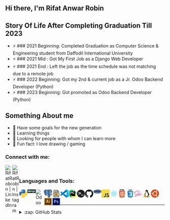 ## Hi there, I'm Rifat Anwar Robin


## Story Of Life After Completing Graduation Till 2023

- ⚡ ### 2021 Beginning: Completed Graduation as Computer Science & Engineering student from Daffodil International University
- ⚡ ### 2021 Mid      : Got My First Job as a Django Web Developer
- ⚡ ### 2021 End      : Left the job as the time schedule was not matching due to a remote job
- ⚡ ### 2022 Beginning: Got my 2nd & current job as a Jr. Odoo Backend Developer (Python)
- ⚡ ### 2023 Beginning: Got promoted as Odoo Backend Developer (Python)

## Something About me

- 🔭 Have some goals for the new generation
- 🌱 Learning things 
- 👯 Looking for people with whom I can learn more
- 🤣 Fun fact: I love drawing / gaming


### Connect with me:

[<img align="left" alt="RifatRobin | LinkedIn" width="22px" src="https://cdn.jsdelivr.net/npm/simple-icons@v3/icons/linkedin.svg" />][linkedin]
[<img align="left" alt="RifatRobin | Instagram" width="22px" src="https://cdn.jsdelivr.net/npm/simple-icons@v3/icons/instagram.svg" />][instagram]

<br />

### Languages and Tools:

<img align="left" alt="python" width="26px" src="image/python.png" />
<img align="left" alt="Django" width="26px" src="image/django-logo-negative.png" />
<img align="left" alt="Odoo" width="26px" src="https://avatars.githubusercontent.com/u/6368483?s=48&v=4" />

<img align="left" alt="Postgreql" width="26px" src="https://raw.githubusercontent.com/github/explore/80688e429a7d4ef2fca1e82350fe8e3517d3494d/topics/postgresql/postgresql.png" />
<img align="left" alt="XML" width="26px" src="https://raw.githubusercontent.com/github/explore/05a6f4c574a32b6b2f04c2e589f6c82d9df46a5d/topics/xml/xml.png" />

<img align="left" alt="Visual Studio Code" width="26px" src="https://raw.githubusercontent.com/github/explore/80688e429a7d4ef2fca1e82350fe8e3517d3494d/topics/visual-studio-code/visual-studio-code.png" />
<img align="left" alt="pycharm" width="26px" src="image/pycharm.png" />

<img align="left" alt="Terminal" width="26px" src="https://raw.githubusercontent.com/github/explore/80688e429a7d4ef2fca1e82350fe8e3517d3494d/topics/terminal/terminal.png" />
<img align="left" alt="GitHub" width="26px" src="https://raw.githubusercontent.com/github/explore/78df643247d429f6cc873026c0622819ad797942/topics/github/github.png" />

<img align="left" alt="php" width="26px" src="image/php.png" />
<img align="left" alt="JavaScript" width="26px" src="https://raw.githubusercontent.com/github/explore/80688e429a7d4ef2fca1e82350fe8e3517d3494d/topics/javascript/javascript.png" />
<img align="left" alt="React" width="26px" src="https://raw.githubusercontent.com/github/explore/80688e429a7d4ef2fca1e82350fe8e3517d3494d/topics/react/react.png" />

<img align="left" alt="HTML5" width="26px" src="https://raw.githubusercontent.com/github/explore/80688e429a7d4ef2fca1e82350fe8e3517d3494d/topics/html/html.png" />
<img align="left" alt="CSS3" width="26px" src="https://raw.githubusercontent.com/github/explore/80688e429a7d4ef2fca1e82350fe8e3517d3494d/topics/css/css.png" />
<img align="left" alt="Sass" width="26px" src="https://raw.githubusercontent.com/github/explore/80688e429a7d4ef2fca1e82350fe8e3517d3494d/topics/sass/sass.png" />

<img align="left" alt="Linux" width="26px" src="https://raw.githubusercontent.com/github/explore/80688e429a7d4ef2fca1e82350fe8e3517d3494d/topics/linux/linux.png" />
<img align="left" alt="Ubuntu" width="26px" src="https://raw.githubusercontent.com/github/explore/80688e429a7d4ef2fca1e82350fe8e3517d3494d/topics/ubuntu/ubuntu.png" />


<img align="left" alt="Adobe illustrator" width="26px" src="image/AI.png" />
<img align="left" alt="Adobe ps" width="26px" src="image/ps.png" />

<br />
<br />

---
<details>
  <summary>:zap: GitHub Stats</summary>

  <img align="left" alt="RifatRobin's GitHub Stats" src="https://github-readme-stats.vercel.app/api?username=RifatRobin&show_icons=true&hide_border=true" />

</details>

[instagram]: https://www.instagram.com/r_i_f_a_t_r_o_b_i_n
[linkedin]: https://www.linkedin.com/in/rifat-anwar-robin
